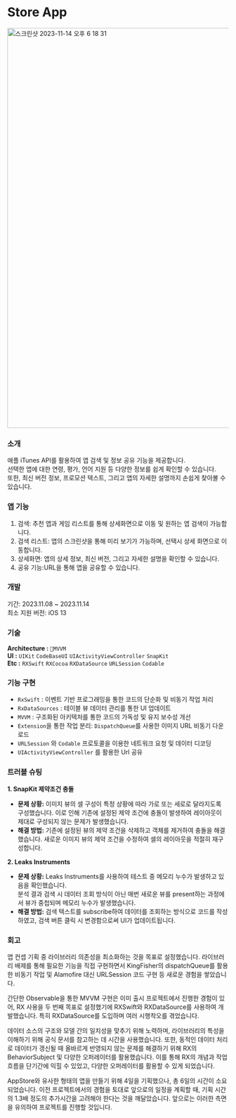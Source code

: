 # **Store App**       
<img width="910" alt="스크린샷 2023-11-14 오후 6 18 31" src="https://github.com/ha-ny/AppStoreProject/assets/130643750/29db5ec4-21f9-487f-a3ac-6c03fe69a4f8">

### **소개**
애플 iTunes API를 활용하여 앱 검색 및 정보 공유 기능을 제공합니다. <br>
선택한 앱에 대한 연령, 평가, 언어 지원 등 다양한 정보를 쉽게 확인할 수 있습니다.<br>
또한, 최신 버전 정보, 프로모션 텍스트, 그리고 앱의 자세한 설명까지 손쉽게 찾아볼 수 있습니다.<br>

### **앱 기능**
1. 검색: 추천 앱과 게임 리스트를 통해 상세화면으로 이동 및 원하는 앱 검색이 가능합니다.
2. 검색 리스트: 앱의 스크린샷을 통해 미리 보기가 가능하며, 선택시 상세 화면으로 이동합니다.
3. 상세화면: 앱의 상세 정보, 최신 버전, 그리고 자세한 설명을 확인할 수 있습니다.
4. 공유 기능:URL을 통해 앱을 공유할 수 있습니다.<br>

### **개발**
기간: 2023.11.08 ~ 2023.11.14<br>
최소 지원 버전: iOS 13<br>

### **기술**
**Architecture :** `MVVM`<br>
**UI :** `UIKit` `CodeBaseUI` `UIActivityViewController` `SnapKit`<br>
**Etc :** `RXSwift` `RXCocoa` `RXDataSource` `URLSession` `Codable`<br>

### **기능 구현**
- `RxSwift` : 이벤트 기반 프로그래밍을 통한 코드의 단순화 및 비동기 작업 처리
- `RxDataSources` : 테이블 뷰 데이터 관리를 통한 UI 업데이트
- `MVVM` : 구조화된 아키텍처를 통한 코드의 가독성 및 유지 보수성 개선
- `Extension`을 통한 작업 분리: `DispatchQueue`를 사용한 이미지 URL 비동기 다운로드
- `URLSession` 와 `Codable` 프로토콜을 이용한 네트워크 요청 및 데이터 디코딩
- `UIActivityViewController` 를 활용한 Url 공유<br>

### **트러블 슈팅**
**1. SnapKit 제약조건 충돌**
- **문제 상황:** 이미지 뷰의 셀 구성이 특정 상황에 따라 가로 또는 세로로 달라지도록 구성했습니다. 이로 인해 기존에 설정된 제약 조건에 충돌이 발생하여 레이아웃이 제대로 구성되지 않는 문제가 발생했습니다.<br>
- **해결 방법:** 기존에 설정된 뷰의 제약 조건을 삭제하고 객체를 제거하여 충돌을 해결했습니다. 새로운 이미지 뷰의 제약 조건을 수정하여 셀의 레이아웃을 적절히 재구성합니다.<br>

**2. Leaks Instruments**
- **문제 상황:** Leaks Instruments를 사용하여 테스트 중 메모리 누수가 발생하고 있음을 확인했습니다.<br>
분석 결과 검색 시 데이터 조회 방식이 아닌 매번 새로운 뷰를 present하는 과정에서 뷰가 중첩되며 메모리 누수가 발생했습니다.<br>
- **해결 방법:** 검색 텍스트를 subscribe하여 데이터를 조회하는 방식으로 코드를 작성하였고, 검색 버튼 클릭 시 변경함으로써 UI가 업데이트됩니다.<br>

### **회고**
앱 컨셉 기획 중 라이브러리 의존성을 최소화하는 것을 목표로 설정했습니다. 라이브러리 배제를 통해 필요한 기능을 직접 구현하면서 KingFisher의 dispatchQueue를 활용한 비동기 작업 및 Alamofire 대신 URLSession 코드 구현 등 새로운 경험을 쌓았습니다.<br>

간단한 Observable을 통한 MVVM 구현은 이미 출시 프로젝트에서 진행한 경험이 있어, RX 사용을 두 번째 목표로 설정했기에 RXSwift와 RXDataSource를 사용하여 개발했습니다. 특히 RXDataSource를 도입하며 여러 시행착오를 겪었습니다.<br>

데이터 소스의 구조와 모델 간의 일치성을 맞추기 위해 노력하며, 라이브러리의 특성을 이해하기 위해 공식 문서를 참고하는 데 시간을 사용했습니다. 또한, 동적인 데이터 처리로 데이터가 갱신될 때 올바르게 반영되지 않는 문제를 해결하기 위해 RX의 BehaviorSubject 및 다양한 오퍼레이터를 활용했습니다. 이를 통해 RX의 개념과 작업 흐름을 단기간에 익힐 수 있었고, 다양한 오퍼레이터를 활용할 수 있게 되었습니다.<br>

AppStore와 유사한 형태의 앱을 만들기 위해 4일을 기획했으나, 총 6일의 시간이 소요되었습니다. 이전 프로젝트에서의 경험을 토대로 앞으로의 일정을 계획할 때, 기획 시간의 1.3배 정도의 추가시간을 고려해야 한다는 것을 깨달았습니다. 앞으로는 이러한 측면을 유의하여 프로젝트를 진행할 것입니다.<br>
